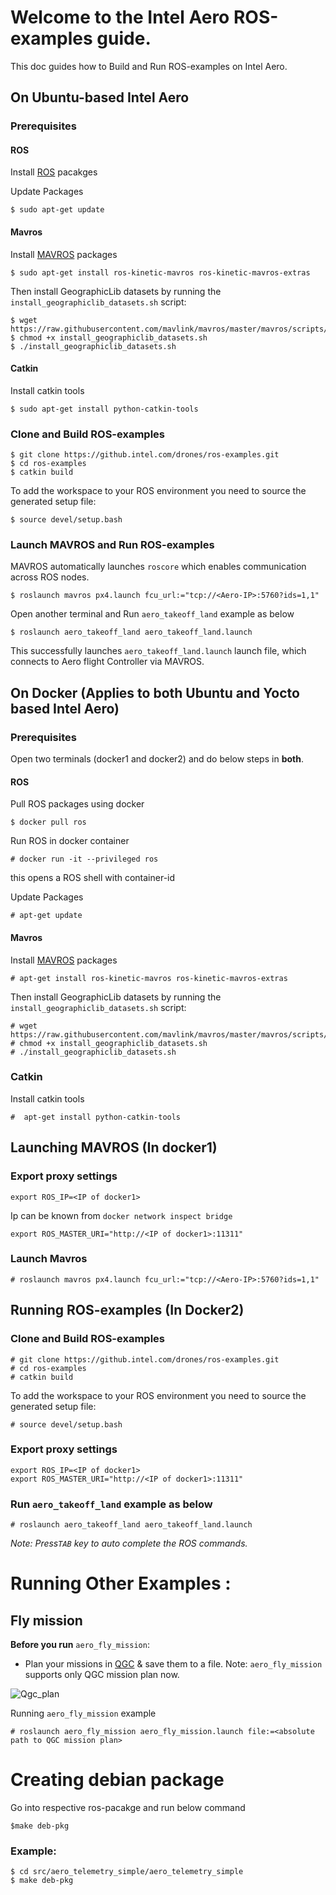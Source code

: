 # Welcome to the Intel Aero ROS-examples guide.

This doc guides how to Build and Run ROS-examples on Intel Aero.
## On Ubuntu-based Intel Aero

### Prerequisites

#### ROS
Install [ROS](http://wiki.ros.org/kinetic/Installation/Ubuntu) pacakges

 Update Packages
```
$ sudo apt-get update
```
#### Mavros
Install [MAVROS](http://wiki.ros.org/mavros) packages
```
$ sudo apt-get install ros-kinetic-mavros ros-kinetic-mavros-extras

```
Then install GeographicLib datasets by running the `install_geographiclib_datasets.sh` script:
```
$ wget https://raw.githubusercontent.com/mavlink/mavros/master/mavros/scripts/install_geographiclib_datasets.sh
$ chmod +x install_geographiclib_datasets.sh
$ ./install_geographiclib_datasets.sh
```

#### Catkin
Install catkin tools
```
$ sudo apt-get install python-catkin-tools
```

### Clone and Build ROS-examples
```
$ git clone https://github.intel.com/drones/ros-examples.git
$ cd ros-examples
$ catkin build
```
To add the workspace to your ROS environment you need to source the generated setup file:
```
$ source devel/setup.bash
```


### Launch MAVROS and Run ROS-examples
MAVROS automatically launches `roscore` which enables communication across ROS nodes.
```
$ roslaunch mavros px4.launch fcu_url:="tcp://<Aero-IP>:5760?ids=1,1"
```

Open another terminal  and Run `aero_takeoff_land` example as below
```
$ roslaunch aero_takeoff_land aero_takeoff_land.launch
```
This successfully launches `aero_takeoff_land.launch` launch file, which connects to Aero flight Controller via MAVROS.

## On Docker (Applies to both Ubuntu and Yocto based Intel Aero)

### Prerequisites

Open two terminals (docker1 and docker2) and do below steps in **both**.

#### ROS
Pull ROS packages using docker
```
$ docker pull ros
```
Run ROS in docker container
```
# docker run -it --privileged ros
```
this opens a ROS shell with container-id

Update Packages
```
# apt-get update
```
#### Mavros
Install [MAVROS](http://wiki.ros.org/mavros) packages
```
# apt-get install ros-kinetic-mavros ros-kinetic-mavros-extras
```

Then install GeographicLib datasets by running the `install_geographiclib_datasets.sh` script:
```
# wget https://raw.githubusercontent.com/mavlink/mavros/master/mavros/scripts/install_geographiclib_datasets.sh
# chmod +x install_geographiclib_datasets.sh
# ./install_geographiclib_datasets.sh
```

### Catkin
Install catkin tools
```
#  apt-get install python-catkin-tools
```


## Launching MAVROS (In docker1)

### Export proxy settings
```
export ROS_IP=<IP of docker1> 
```
Ip can be known from `docker network inspect bridge`
```
export ROS_MASTER_URI="http://<IP of docker1>:11311"
```

### Launch Mavros
```
# roslaunch mavros px4.launch fcu_url:="tcp://<Aero-IP>:5760?ids=1,1"
```

## Running ROS-examples (In Docker2)

### Clone and Build ROS-examples
```
# git clone https://github.intel.com/drones/ros-examples.git
# cd ros-examples
# catkin build
```

To add the workspace to your ROS environment you need to source the generated setup file:
```
# source devel/setup.bash
```

### Export proxy settings
```
export ROS_IP=<IP of docker1>
export ROS_MASTER_URI="http://<IP of docker1>:11311"
```

### Run `aero_takeoff_land` example as below
```
# roslaunch aero_takeoff_land aero_takeoff_land.launch
```
*Note: Press`TAB` key to auto complete the ROS commands.*

# Running Other Examples : 
## Fly mission

**Before you run** `aero_fly_mission`:
* Plan your missions in [QGC](http://qgroundcontrol.com) & save them to a file.
Note: `aero_fly_mission` supports only QGC mission plan now.

![Qgc_plan](https://user-images.githubusercontent.com/25497245/33707210-b3366a44-db5c-11e7-9165-18c661f01907.png)

Running `aero_fly_mission` example
```
# roslaunch aero_fly_mission aero_fly_mission.launch file:=<absolute path to QGC mission plan>
```

# Creating debian package 
Go into respective ros-pacakge and run below command
```
$make deb-pkg
```
### Example:
 ```
 $ cd src/aero_telemetry_simple/aero_telemetry_simple
 $ make deb-pkg
 ```
